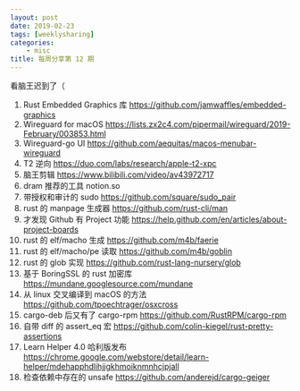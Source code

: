 ```yaml
---
layout: post
date: 2019-02-23
tags: [weeklysharing]
categories:
    - misc
title: 每周分享第 12 期
---
```


看脑王迟到了（

1. Rust Embedded Graphics 库 https://github.com/jamwaffles/embedded-graphics
2. Wireguard for macOS https://lists.zx2c4.com/pipermail/wireguard/2019-February/003853.html
3. Wireguard-go UI https://github.com/aequitas/macos-menubar-wireguard
4. T2 逆向 https://duo.com/labs/research/apple-t2-xpc
5. 脑王剪辑 https://www.bilibili.com/video/av43972717
6. dram 推荐的工具 notion.so
7. 带授权和审计的 sudo https://github.com/square/sudo_pair
8. rust 的 manpage 生成器 https://github.com/rust-cli/man
9. 才发现 Github 有 Project 功能 https://help.github.com/en/articles/about-project-boards
10. rust 的 elf/macho 生成 https://github.com/m4b/faerie
11. rust 的 elf/macho/pe 读取 https://github.com/m4b/goblin
12. rust 的 glob 实现 https://github.com/rust-lang-nursery/glob
13. 基于 BoringSSL 的 rust 加密库 https://mundane.googlesource.com/mundane
14. 从 linux 交叉编译到 macOS 的方法 https://github.com/tpoechtrager/osxcross
15. cargo-deb 后又有了 cargo-rpm https://github.com/RustRPM/cargo-rpm
16. 自带 diff 的 assert_eq 宏 https://github.com/colin-kiegel/rust-pretty-assertions
17. Learn Helper 4.0 哈利版发布 https://chrome.google.com/webstore/detail/learn-helper/mdehapphdlihjjgkhmoiknmnhcjpjall
18. 检查依赖中存在的 unsafe https://github.com/anderejd/cargo-geiger
